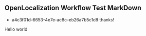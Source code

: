 ## OpenLocalization Workflow Test MarkDown
* a4c3f01d-6653-4e7e-ac8c-eb26a7b5c1d8 
thanks!

Hello world